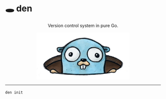 # 🕳️ den

<div align="center" >

Version control system in pure Go.

<img alt="den logo" src="assets/logo.png" width="300"/>
</div>

---

```den init```
